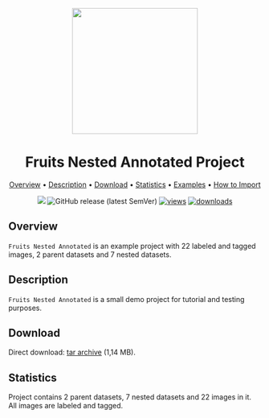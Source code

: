 <div align="center" markdown> 

<img src="https://i.imgur.com/UdBujFN.png" width="250" /> <br>

# Fruits Nested Annotated Project  

<p align="center">

  <a href="#overview">Overview</a> •
  <a href="#description">Description</a> •
  <a href="#download">Download</a> •
  <a href="#statistics">Statistics</a> •
  <a href="#examples">Examples</a> •
  <a href="#how-to-import">How to Import</a>
</p>

[![](https://img.shields.io/badge/slack-chat-green.svg?logo=slack)](https://supervisely.com/slack)
![GitHub release (latest SemVer)](https://img.shields.io/github/v/release/supervisely-ecosystem/fruits-nested-annotated)
[![views](https://app.supervisely.com/img/badges/views/supervisely-ecosystem/fruits-nested-annotated.png)](https://supervisely.com)
[![downloads](https://app.supervisely.com/img/badges/downloads/supervisely-ecosystem/fruits-nested-annotated.png)](https://supervisely.com)

</div>

## Overview

 `Fruits Nested Annotated` is an example project with 22 labeled and tagged images, 2 parent datasets and 7 nested datasets.

## Description

`Fruits Nested Annotated` is a small demo project for tutorial and testing purposes.

## Download

Direct download: [tar archive]() (1,14 MB).

## Statistics

Project contains 2 parent datasets, 7 nested datasets and 22 images in it. All images are labeled and tagged.
